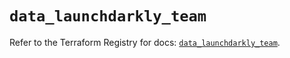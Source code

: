 # `data_launchdarkly_team`

Refer to the Terraform Registry for docs: [`data_launchdarkly_team`](https://registry.terraform.io/providers/launchdarkly/launchdarkly/2.22.0/docs/data-sources/team).

